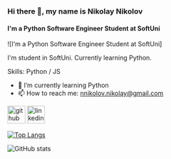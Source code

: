 ### Hi there 👋, my name is Nikolay Nikolov

#### I'm a Python Software Engineer Student at SoftUni

![I'm a Python Software Engineer Student at SoftUni]

I'm student in SoftUni. Currently learning Python.

Skills: Python / JS

- 🌱 I’m currently learning Python 
- 📫 How to reach me: nnikolov.nikolay@gmail.com 


[<img src='https://cdn.jsdelivr.net/npm/simple-icons@3.0.1/icons/github.svg' alt='github' height='40'>](https://github.com/Nikolay-Nikolov)  [<img src='https://cdn.jsdelivr.net/npm/simple-icons@3.0.1/icons/linkedin.svg' alt='linkedin' height='40'>](https://www.linkedin.com/in/https://www.linkedin.com/in/nikolay-nikolov-8b615b240//)  

[![Top Langs](https://github-readme-stats.vercel.app/api/top-langs/?username=Nikolay-Nikolov)](https://github.com/anuraghazra/github-readme-stats)

![GitHub stats](https://github-readme-stats.vercel.app/api?username=Nikolay-Nikolov&show_icons=true)  


